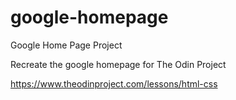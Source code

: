 # google-homepage
Google Home Page Project


Recreate the google homepage for The Odin Project


https://www.theodinproject.com/lessons/html-css
